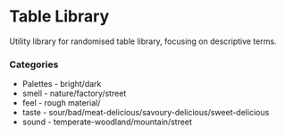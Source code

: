 # Table Library

Utility library for randomised table library, focusing on descriptive terms.

### Categories

- Palettes - bright/dark
- smell - nature/factory/street
- feel - rough material/ 
- taste - sour/bad/meat-delicious/savoury-delicious/sweet-delicious
- sound - temperate-woodland/mountain/street
